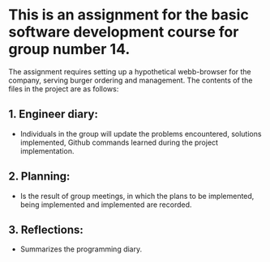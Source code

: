 # This is an assignment for the basic software development course for group number 14.
The assignment requires setting up a hypothetical webb-browser for the company, serving burger ordering and management. 
The contents of the files in the project are as follows:
## 1. Engineer diary: 
- Individuals in the group will update the problems encountered, solutions implemented, Github commands learned during the project implementation.
## 2. Planning: 
- Is the result of group meetings, in which the plans to be implemented, being implemented and implemented are recorded.
## 3. Reflections: 
- Summarizes the programming diary.
